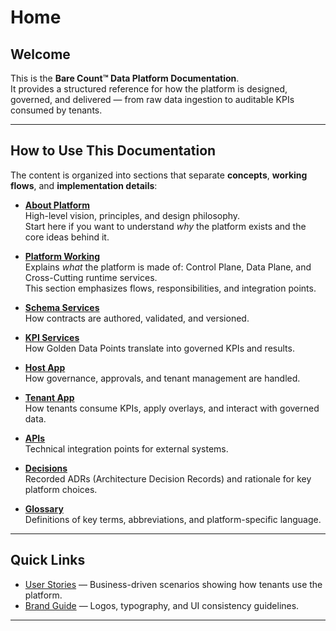 # Home

## Welcome
This is the **Bare Count™ Data Platform Documentation**.  
It provides a structured reference for how the platform is designed, governed, and delivered — from raw data ingestion to auditable KPIs consumed by tenants.

---

## How to Use This Documentation
The content is organized into sections that separate **concepts**, **working flows**, and **implementation details**:

- **[About Platform](about-platform/)**  
  High-level vision, principles, and design philosophy.  
  Start here if you want to understand *why* the platform exists and the core ideas behind it.

- **[Platform Working](platform-components/pc-01-index.md)**  
  Explains *what* the platform is made of: Control Plane, Data Plane, and Cross-Cutting runtime services.  
  This section emphasizes flows, responsibilities, and integration points.

- **[Schema Services](schema-services/)**  
  How contracts are authored, validated, and versioned.  

- **[KPI Services](kpi/)**  
  How Golden Data Points translate into governed KPIs and results.  

- **[Host App](host-app/)**  
  How governance, approvals, and tenant management are handled.  

- **[Tenant App](tenant-app/)**  
  How tenants consume KPIs, apply overlays, and interact with governed data.  

- **[APIs](apis/)**  
  Technical integration points for external systems.  

- **[Decisions](decisions/)**  
  Recorded ADRs (Architecture Decision Records) and rationale for key platform choices.  

- **[Glossary](glossary/)**  
  Definitions of key terms, abbreviations, and platform-specific language.  

---

## Quick Links
- [User Stories](user-stories/) — Business-driven scenarios showing how tenants use the platform.  
- [Brand Guide](brand-guide/) — Logos, typography, and UI consistency guidelines.  

---
